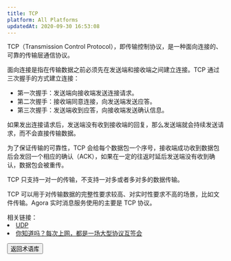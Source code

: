 ```yaml
---
title: TCP
platform: All Platforms
updatedAt: 2020-09-30 16:53:08
---
```

TCP（Transmission Control Protocol），即传输控制协议，是一种面向连接的、可靠的传输层通信协议。

面向连接是指在传输数据之前必须先在发送端和接收端之间建立连接。TCP 通过三次握手的方式建立连接：

- 第一次握手：发送端向接收端发送连接请求。
- 第二次握手：接收端同意连接，向发送端发送应答。
- 第三次握手：发送端收到应答，向接收端发送确认信息。

如果发出连接请求后，发送端没有收到接收端的回复，那么发送端就会持续发送请求，而不会直接传输数据。

为了保证传输的可靠性，TCP 会给每个数据包一个序号，接收端成功收到数据包后会发回一个相应的确认（ACK），如果在一定的往返时延后发送端没有收到确认，数据包会被重传。

TCP 只支持一对一的传输，不支持一对多或者多对多的数据传输。

TCP 可以用于对传输数据的完整性要求较高、对实时性要求不高的场景，比如文件传输。Agora 实时消息服务使用的主要是 TCP 协议。

<div class="alert info">相关链接：
	<li><a href="./udp">UDP</a></li>
	<li><a href="https://www.bilibili.com/video/BV1ET4y1u7Pq">你知道吗？每次上网，都是一场大型协议互签会</a></li>
</div>

<a href="./terms"><button>返回术语库</button></a>